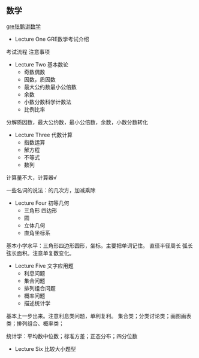 ## 数学
[gre张鹏讲数学](https://www.bilibili.com/video/BV1oE411n72U)

- Lecture One
GRE数学考试介绍

考试流程 注意事项

- Lecture Two
基本数论
  - 奇数偶数
  - 因数，质因数
  - 最大公约数最小公倍数
  - 余数
  - 小数分数科学计数法
  - 比例比率

分解质因数，最大公约数，最小公倍数，余数，小数分数转化

- Lecture Three
代数计算
  - 指数运算
  - 解方程
  - 不等式
  - 数列

计算量不大，计算器√

一些名词的说法：的几次方，加减乘除

- Lecture Four
初等几何
  - 三角形 四边形
  - 圆
  - 立体几何
  - 直角坐标系


基本小学水平：三角形四边形圆形，坐标。主要把单词记住。
直径半径周长 弧长弦长面积。注意单复数变化。


- Lecture Five
文字应用题
  - 利息问题
  - 集合问题
  - 排列组合问题
  - 概率问题 
  - 描述统计学  

基本上一步出来。注意利息类问题，单利复利。
集合类；分类讨论类；画图画表类；排列组合、概率类；

统计学：平均数中位数；标准方差；正态分布；四分位数

- Lecture Six
比较大小题型